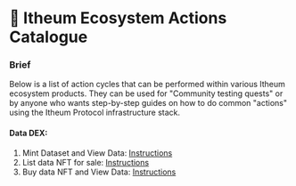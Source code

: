 # 📄 Itheum Ecosystem Actions Catalogue

### Brief

Below is a list of action cycles that can be performed within various Itheum ecosystem products. They can be used for "Community testing quests" or by anyone who wants step-by-step guides on how to do common "actions" using the Itheum Protocol infrastructure stack.

#### Data DEX:

1. Mint Dataset and View Data: [Instructions](https://app.tango.us/app/workflow/Itheum-Data-DEX-NFT-Creation-Tutorial-1fe65cdd85f74283bd63b3f0d99f7033)
2. List data NFT for sale:  [Instructions](https://app.tango.us/app/workflow/Listing-your-data-NFTs-on-the-marketplace-1687b49d2c31491aa7dac37b8e165be9)
3. Buy data NFT and View Data: [Instructions](https://app.tango.us/app/workflow/Purchasing-a-data-NFT-and-viewing-data--33772f9d0c3b456ba62c9dcb17f77fee)
